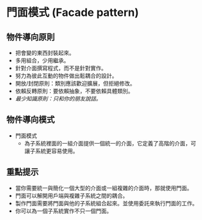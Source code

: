 # 門面模式 (Facade pattern)
## 物件導向原則
* 把會變的東西封裝起來。
* 多用組合，少用繼承。
* 針對介面撰寫程式，而不是針對實作。
* 努力為彼此互動的物件做出鬆耦合的設計。
* 開放/封閉原則：類別應該歡迎擴展，但拒絕修改。
* 依賴反轉原則：要依賴抽象，不要依賴具體類別。
* *最少知識原則：只和你的朋友說話。*

## 物件導向模式
* 門面模式
  * 為子系統裡面的一組介面提供一個統一的介面，它定義了高階的介面，可讓子系統更容易使用。

## 重點提示
* 當你需要統一與簡化一個大型的介面或一組複雜的介面時，那就使用門面。
* 門面可以解開用戶端與複雜子系統之間的耦合。
* 製作門面需要將門面與他的子系統組合起來。並使用委託來執行門面的工作。
* 你可以為一個子系統實作不只一個門面。